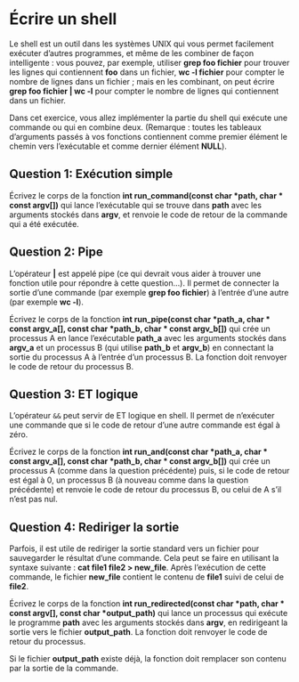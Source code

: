 # Écrire un shell

Le shell est un outil dans les systèmes UNIX qui vous permet facilement exécuter d’autres programmes, et même de les combiner de façon intelligente : vous pouvez, par exemple, utiliser __grep foo fichier__ pour trouver les lignes qui contiennent __foo__ dans un fichier, __wc -l fichier__ pour compter le nombre de lignes dans un fichier ; mais en les combinant, on peut écrire __grep foo fichier | wc -l__ pour compter le nombre de lignes qui contiennent dans un fichier.

Dans cet exercice, vous allez implémenter la partie du shell qui exécute une commande ou qui en combine deux. (Remarque : toutes les tableaux d’arguments passés à vos fonctions contiennent comme premier élément le chemin vers l’exécutable et comme dernier élément __NULL__).

Question 1: Exécution simple
------
Écrivez le corps de la fonction __int run_command(const char *path, char * const argv[])__ qui lance l’exécutable qui se trouve dans __path__ avec les arguments stockés dans __argv__, et renvoie le code de retour de la commande qui a été exécutée.

Question 2: Pipe
------
L’opérateur __|__ est appelé pipe (ce qui devrait vous aider à trouver une fonction utile pour répondre à cette question…). Il permet de connecter la sortie d’une commande (par exemple __grep foo fichier__) à l’entrée d’une autre (par exemple __wc -l__).

Écrivez le corps de la fonction __int run_pipe(const char *path_a, char * const argv_a[], const char *path_b, char * const argv_b[])__ qui crée un processus A en lance l’exécutable __path_a__ avec les arguments stockés dans __argv_a__ et un processus B (qui utilise __path_b__ et __argv_b__) en connectant la sortie du processus A à l’entrée d’un processus B. La fonction doit renvoyer le code de retour du processus B.

Question 3: ET logique
------
L’opérateur ``&&`` peut servir de ET logique en shell. Il permet de n’exécuter une commande que si le code de retour d’une autre commande est égal à zéro.

Écrivez le corps de la fonction __int run_and(const char *path_a, char * const argv_a[], const char *path_b, char * const argv_b[])__ qui crée un processus A (comme dans la question précédente) puis, si le code de retour est égal à 0, un processus B (à nouveau comme dans la question précédente) et renvoie le code de retour du processus B, ou celui de A s’il n’est pas nul.

Question 4: Rediriger la sortie
------
Parfois, il est utile de rediriger la sortie standard vers un fichier pour sauvegarder le résultat d’une commande. Cela peut se faire en utilisant la syntaxe suivante : __cat file1 file2 > new_file__. Après l’exécution de cette commande, le fichier __new_file__ contient le contenu de __file1__ suivi de celui de __file2__.

Écrivez le corps de la fonction __int run_redirected(const char *path, char * const argv[], const char *output_path)__ qui lance un processus qui exécute le programme __path__ avec les arguments stockés dans __argv__, en redirigeant la sortie vers le fichier __output_path__. La fonction doit renvoyer le code de retour du processus.

Si le fichier __output_path__ existe déjà, la fonction doit remplacer son contenu par la sortie de la commande.
